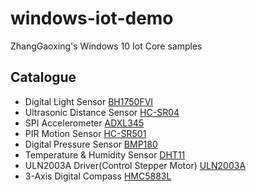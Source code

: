 # windows-iot-demo
ZhangGaoxing's Windows 10 Iot Core samples

## Catalogue
* Digital Light Sensor [BH1750FVI](https://github.com/ZhangGaoxing/windows-iot-demo/tree/master/BH1750FVI)
* Ultrasonic Distance Sensor [HC-SR04](https://github.com/ZhangGaoxing/windows-iot-demo/tree/master/HC_SR04)
* SPI Accelerometer [ADXL345](https://github.com/ZhangGaoxing/windows-iot-demo/tree/master/ADXL345)
* PIR Motion Sensor [HC-SR501](https://github.com/ZhangGaoxing/windows-iot-demo/tree/master/HC_SR501)
* Digital Pressure Sensor [BMP180](https://github.com/ZhangGaoxing/windows-iot-demo/tree/master/BMP180)
* Temperature & Humidity Sensor [DHT11](https://github.com/ZhangGaoxing/windows-iot-demo/tree/master/DHT11)
* ULN2003A Driver(Control Stepper Motor) [ULN2003A](https://github.com/ZhangGaoxing/windows-iot-demo/tree/master/ULN2003A)
* 3-Axis Digital Compass [HMC5883L](https://github.com/ZhangGaoxing/windows-iot-demo/tree/master/HMC5883L)
